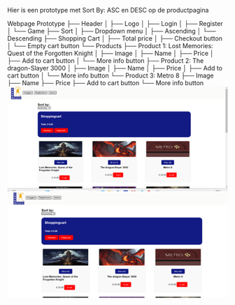 Hier is een prototype met Sort By: ASC en DESC op de productpagina



Webpage Prototype
├── Header
│   ├── Logo
│   ├── Login
│   ├── Register
│   └── Game
├── Sort
│   ├── Dropdown menu
│       ├── Ascending
│       └── Descending
├── Shopping Cart
│   ├── Total price
│   ├── Checkout button
│   └── Empty cart button
└── Products
    ├── Product 1: Lost Memories: Quest of the Forgotten Knight
    │   ├── Image
    │   ├── Name
    │   ├── Price
    │   ├── Add to cart button
    │   └── More info button
    ├── Product 2: The dragon-Slayer 3000
    │   ├── Image
    │   ├── Name
    │   ├── Price
    │   ├── Add to cart button
    │   └── More info button
    └── Product 3: Metro 8
        ├── Image
        ├── Name
        ├── Price
        ├── Add to cart button
        └── More info button
    ![Ascending priview](ASC.png)
 ![Descending priview](DESC.png)

